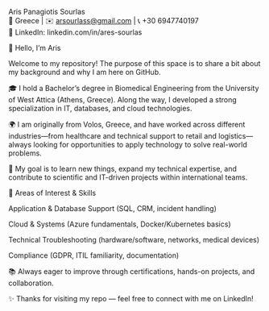 Aris Panagiotis Sourlas  
📍 Greece | ✉️ arsourlass@gmail.com | 📞 +30 6947740197  
🔗 LinkedIn: linkedin.com/in/ares-sourlas  

👋 Hello, I’m Aris

Welcome to my repository! The purpose of this space is to share a bit about my background and why I am here on GitHub.

🎓 I hold a Bachelor’s degree in Biomedical Engineering from the University of West Attica (Athens, Greece). Along the way, I developed a strong specialization in IT, databases, and cloud technologies.

🌍 I am originally from Volos, Greece, and have worked across different industries—from healthcare and technical support to retail and logistics—always looking for opportunities to apply technology to solve real-world problems.

🚀 My goal is to learn new things, expand my technical expertise, and contribute to scientific and IT-driven projects within international teams.

🔧 Areas of Interest & Skills

Application & Database Support (SQL, CRM, incident handling)

Cloud & Systems (Azure fundamentals, Docker/Kubernetes basics)

Technical Troubleshooting (hardware/software, networks, medical devices)

Compliance (GDPR, ITIL familiarity, documentation)

📚 Always eager to improve through certifications, hands-on projects, and collaboration.

✨ Thanks for visiting my repo — feel free to connect with me on LinkedIn!

